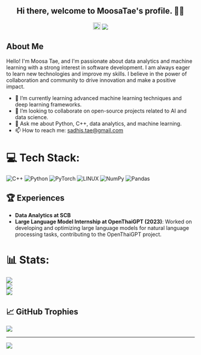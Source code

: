 <h2 align="center">
  Hi there, welcome to MoosaTae's profile. 👋💪
</h2>
<p align="center">
<a href="mailto:sadhis.tae@gmail.com"><img src="https://img.shields.io/badge/Gmail-D14836?style=for-the-badge&logo=gmail&logoColor=white", height=20></a>
<a href="https://www.linkedin.com/in/sadhis-wongprayoon/"><img src="https://img.shields.io/badge/LinkedIn-%230077B5.svg?logo=linkedin&logoColor=white"></a>

## About Me
Hello! I'm Moosa Tae, and I'm passionate about data analytics and machine learning  with a strong interest in software development. I am always eager to learn new technologies and improve my skills. I believe in the power of collaboration and community to drive innovation and make a positive impact.

- 🌱 I’m currently learning advanced machine learning techniques and deep learning frameworks.
- 🤝 I’m looking to collaborate on open-source projects related to AI and data science.
- 💬 Ask me about Python, C++, data analytics, and machine learning.
- 📫 How to reach me: sadhis.tae@gmail.com


# 💻 Tech Stack:
![C++](https://img.shields.io/badge/c++-%2300599C.svg?style=for-the-badge&logo=c%2B%2B&logoColor=white) 
![Python](https://img.shields.io/badge/python-3670A0?style=for-the-badge&logo=python&logoColor=ffdd54) 
![PyTorch](https://img.shields.io/badge/PyTorch-%23EE4C2C.svg?style=for-the-badge&logo=PyTorch&logoColor=white) ![LINUX](https://img.shields.io/badge/Linux-FCC624?style=for-the-badge&logo=linux&logoColor=black) 
![NumPy](https://img.shields.io/badge/numpy-%23013243.svg?style=for-the-badge&logo=numpy&logoColor=white) 
![Pandas](https://img.shields.io/badge/pandas-%23150458.svg?style=for-the-badge&logo=pandas&logoColor=white)

## 🏆 Experiences
- **Data Analytics at SCB**
- **Large Language Model Internship at OpenThaiGPT (2023)**: Worked on developing and optimizing large language models for natural language processing tasks, contributing to the OpenThaiGPT project.

# 📊 Stats:
![](https://github-readme-stats.vercel.app/api?username=moosatae&theme=dark&hide_border=false&include_all_commits=false&count_private=false)<br/>
![](https://github-readme-streak-stats.herokuapp.com/?user=moosatae&theme=dark&hide_border=false)<br/>
![](https://github-readme-stats.vercel.app/api/top-langs/?username=moosatae&theme=dark&hide_border=false&include_all_commits=false&count_private=false&layout=compact)

## 📈 GitHub Trophies
![](https://github-profile-trophy.vercel.app/?username=moosatae&theme=dark&no-frame=false&no-bg=true&margin-w=4)

---
[![](https://visitcount.itsvg.in/api?id=moosatae&icon=0&color=1)](https://visitcount.itsvg.in)

<!-- Proudly created with GPRM ( https://gprm.itsvg.in ) -->
